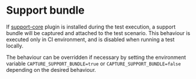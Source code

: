 # Support bundle

If [support-core](https://github.com/jenkinsci/support-core-plugin) plugin is installed during the test execution, a support bundle will be captured and attached to the test scenario.
This behaviour is executed only in CI environment, and is disabled when running a test locally.

The behaviour can be overridden if necessary by setting the environment variable `CAPTURE_SUPPORT_BUNDLE=true` or `CAPTURE_SUPPORT_BUNDLE=false` depending on the desired behaviour.
